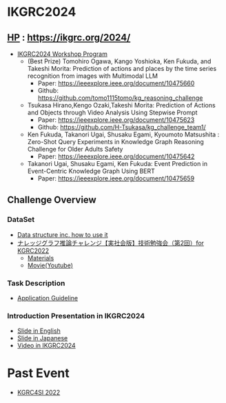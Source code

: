 # IKGRC2024

## [HP](https://ikgrc.org/2024/) : https://ikgrc.org/2024/
* [IKGRC2024 Workshop Program](https://ikgrc.org/2024/program.html)
  * (Best Prize) Tomohiro Ogawa, Kango Yoshioka, Ken Fukuda, and Takeshi Morita: Prediction of actions and places by the time series recognition from images with Multimodal LLM
    * Paper: https://ieeexplore.ieee.org/document/10475660
    * Github: https://github.com/tomo1115tomo/kg_reasoning_challenge
  * Tsukasa Hirano,Kengo Ozaki,Takeshi Morita: Prediction of Actions and Objects through Video Analysis Using Stepwise Prompt
    * Paper:  https://ieeexplore.ieee.org/document/10475623
    * Github: https://github.com/H-Tsukasa/kg_challenge_team1/
  * Ken Fukuda, Takanori Ugai, Shusaku Egami, Kyoumoto Matsushita : Zero-Shot Query Experiments in Knowledge Graph Reasoning Challenge for Older Adults Safety
    * Paper: https://ieeexplore.ieee.org/document/10475642
  * Takanori Ugai, Shusaku Egami, Ken Fukuda: Event Prediction in Event-Centric Knowledge Graph Using BERT
    * Paper: https://ieeexplore.ieee.org/document/10475659

## Challenge Overview
### DataSet
  * [Data structure inc. how to use it](https://ikgrc.org/2024/rdf.html)
  * [ナレッジグラフ推論チャレンジ【実社会版】技術勉強会（第2回）for KGRC2022](https://connpass.com/event/272593/)
    * [Materials](https://github.com/KnowledgeGraphJapan/KGRC-ws-2022/tree/20230210)
    * [Movie(Youtube)](https://www.youtube.com/watch?v=r9wCkFy3JGc&list=PLHaRK-B0LUwgZDIxSu8_nPEfoBSQ0qvcG)
### Task Description
  * [Application Guideline](https://ikgrc.org/2024/application.html)
### Introduction Presentation in IKGRC2024
  * [Slide in English](./Overview_en.pdf)
  * [Slide in Japanese](./Overview_ja.pdf)
  * [Video in IKGRC2024](https://youtu.be/oKdfIEYPMYw)

# Past Event
* [KGRC4SI 2022](https://challenge.knowledge-graph.jp/2022/)
